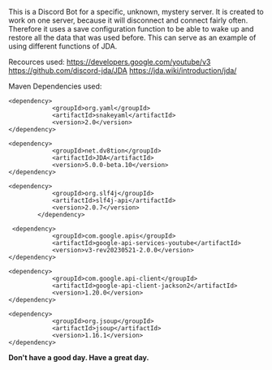 This is a Discord Bot for a specific, unknown, mystery server. It is created to work on one server, because it will disconnect and connect fairly often. Therefore it uses a save configuration function to be able to wake up and restore all the data that was used before. This can serve as an example of using different functions of JDA.

Recources used:
https://developers.google.com/youtube/v3
https://github.com/discord-jda/JDA              https://jda.wiki/introduction/jda/

Maven Dependencies used:
```
<dependency>
            <groupId>org.yaml</groupId>
            <artifactId>snakeyaml</artifactId>
            <version>2.0</version>
</dependency>

<dependency>
            <groupId>net.dv8tion</groupId>
            <artifactId>JDA</artifactId>
            <version>5.0.0-beta.10</version>
</dependency>

<dependency>
            <groupId>org.slf4j</groupId>
            <artifactId>slf4j-api</artifactId>
            <version>2.0.7</version>
        </dependency>

 <dependency>
            <groupId>com.google.apis</groupId>
            <artifactId>google-api-services-youtube</artifactId>
            <version>v3-rev20230521-2.0.0</version>
</dependency>

<dependency>
            <groupId>com.google.api-client</groupId>
            <artifactId>google-api-client-jackson2</artifactId>
            <version>1.20.0</version>
</dependency>

<dependency>
            <groupId>org.jsoup</groupId>
            <artifactId>jsoup</artifactId>
            <version>1.16.1</version>
</dependency>
```

__Don't have a good day.
Have a great day.__

